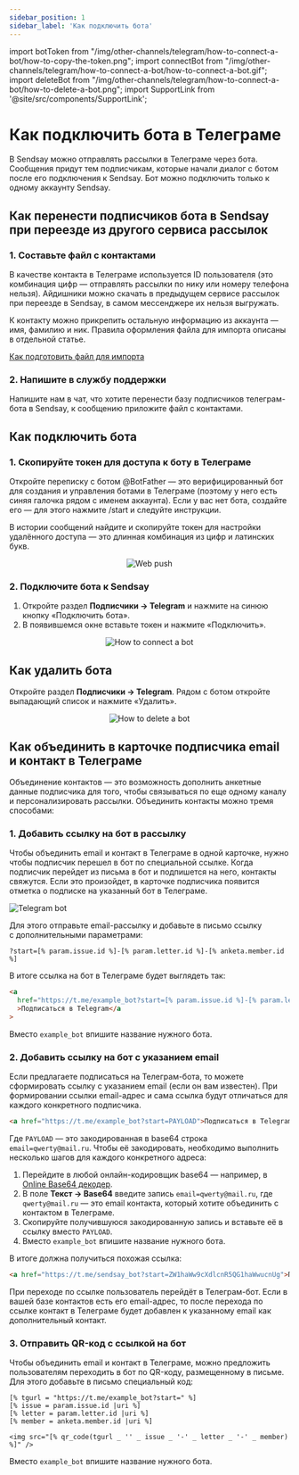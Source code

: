 ```yaml
---
sidebar_position: 1
sidebar_label: 'Как подключить бота'
---
```


import botToken from "/img/other-channels/telegram/how-to-connect-a-bot/how-to-copy-the-token.png";
import connectBot from "/img/other-channels/telegram/how-to-connect-a-bot/how-to-connect-a-bot.gif";
import deleteBot from "/img/other-channels/telegram/how-to-connect-a-bot/how-to-delete-a-bot.png";
import SupportLink from '@site/src/components/SupportLink';

# Как подключить бота в Телеграме

В Sendsay можно отправлять рассылки в Телеграме через бота. Сообщения придут тем подписчикам, которые начали диалог с ботом после его подключения к Sendsay. Бот можно подключить только к одному аккаунту Sendsay.

## Как перенести подписчиков бота в Sendsay при переезде из другого сервиса рассылок

### 1. Составьте файл с контактами

В качестве контакта в Телеграме используется ID пользователя (это комбинация цифр — отправлять рассылки по нику или номеру телефона нельзя). Айдишники можно скачать в предыдущем сервисе рассылок при переезде в Sendsay, в самом мессенджере их нельзя выгружать.

К контакту можно прикрепить остальную информацию из аккаунта — имя, фамилию и ник. Правила оформления файла для импорта описаны в отдельной статье.

[Как подготовить файл для импорта](https://docs.sendsay.ru/subscribers/import-and-export/how-to-prepare-file-for-import)

### 2. Напишите в службу поддержки

<SupportLink>Напишите нам в чат</SupportLink>, что хотите перенести базу подписчиков телеграм-бота в Sendsay, к сообщению приложите файл с контактами.

## Как подключить бота

### 1. Скопируйте токен для доступа к боту в Телеграме

Откройте переписку с ботом @BotFather — это верифицированный бот для создания и управления ботами в Телеграме (поэтому у него есть синяя галочка рядом с именем аккаунта). Если у вас нет бота, создайте его — для этого нажмите /start и следуйте инструкции.

В истории сообщений найдите и скопируйте токен для настройки удалённого доступа — это длинная комбинация из цифр и латинских букв.

<p align="center">
    <img src={botToken} alt="Web push" />
</p>

### 2. Подключите бота к Sendsay

1. Откройте раздел **Подписчики → Telegram** и нажмите на синюю кнопку «Подключить бота».
2. В появившемся окне вставьте токен и нажмите «Подключить».

  <p align="center">
    <img src={connectBot} alt="How to connect a bot" />
  </p>

## Как удалить бота

Откройте раздел **Подписчики → Telegram**. Рядом с ботом откройте выпадающий список и нажмите «Удалить».

<p align="center">
    <img src={deleteBot} alt="How to delete a bot" />
</p>

## Как объединить в&nbsp;карточке подписчика email и&nbsp;контакт в&nbsp;Телеграме

Объединение контактов&nbsp;&mdash; это возможность дополнить анкетные данные подписчика для того, чтобы связываться по&nbsp;еще одному каналу и&nbsp;персонализировать рассылки. Объединить контакты можно тремя способами:

### 1. Добавить ссылку на бот в рассылку

Чтобы объединить email и&nbsp;контакт в&nbsp;Телеграме в&nbsp;одной карточке, нужно чтобы подписчик перешел в&nbsp;бот по&nbsp;специальной ссылке. Когда подписчик перейдет из&nbsp;письма в&nbsp;бот и&nbsp;подпишется на&nbsp;него, контакты свяжутся. Если это произойдет, в&nbsp;карточке подписчика появится отметка о&nbsp;подписке на&nbsp;указанный бот в&nbsp;Телеграме.

![Telegram bot](\img\other-channels\telegram\how-to-connect-a-bot\telegram-bot.jpg) <br/>

Для этого отправьте email-рассылку и&nbsp;добавьте в&nbsp;письмо ссылку с&nbsp;дополнительными параметрами:

```
?start=[% param.issue.id %]-[% param.letter.id %]-[% anketa.member.id %]
```

В&nbsp;итоге ссылка на&nbsp;бот в&nbsp;Телеграме будет выглядеть так:

<!-- prettier-ignore -->
```html
<a
  href="https://t.me/example_bot?start=[% param.issue.id %]-[% param.letter.id %]-[% anketa.member.id %]"
  >Подписаться в Telegram</a
>
```

Вместо `example_bot` впишите название нужного бота.

### 2. Добавить ссылку на бот с указанием email

Если предлагаете подписаться на Телеграм-бота, то можете сформировать ссылку с указанием email (если он вам известен). При формировании ссылки email-адрес и сама ссылка будут отличаться для каждого конкретного подписчика.

<!-- prettier-ignore -->
```html
<a href="https://t.me/example_bot?start=PAYLOAD">Подписаться в Telegram</a>
```

Где `PAYLOAD` &mdash; это закодированная в base64 строка `email=qwerty@mail.ru`. Чтобы её закодировать, необходимо выполнить несколько шагов для каждого конкретного адреса:

1. Перейдите в любой онлайн-кодировщик base64 — например, в [Online Base64 декодер](http://base64.ru/).
2. В поле **Текст → Base64** введите запись `email=qwerty@mail.ru`, где `qwerty@mail.ru` — это email контакта, который хотите объединить с контактом в Телеграме.
3. Скопируйте получившуюся закодированную запись и вставьте её в ссылку вместо `PAYLOAD`.
4. Вместо `example_bot` впишите название нужного бота.

В итоге должна получиться похожая ссылка:

<!-- prettier-ignore -->
```html
<a href="https://t.me/sendsay_bot?start=ZW1haWw9cXdlcnR5QG1haWwucnUg">Подписаться в Telegram</a>
```

При переходе по ссылке пользователь перейдёт в Телеграм-бот. Если в вашей базе контактов есть его email-адрес, то после перехода по ссылке контакт в Телеграме будет добавлен к указанному email как дополнительный контакт.

### 3. Отправить QR-код с ссылкой на бот

Чтобы объединить email и&nbsp;контакт в&nbsp;Телеграме, можно предложить пользователям переходить в&nbsp;бот по&nbsp;QR-коду, размещенному в&nbsp;письме. Для этого добавьте в&nbsp;письмо специальный код:

```
[% tgurl = "https://t.me/example_bot?start=" %]
[% issue = param.issue.id |uri %]
[% letter = param.letter.id |uri %]
[% member = anketa.member.id |uri %]

<img src="[% qr_code(tgurl _ '' _ issue _ '-' _ letter _ '-' _ member) %]" />
```

Вместо `example_bot` впишите название нужного бота.
